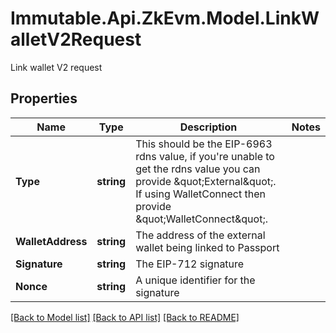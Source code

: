 # Immutable.Api.ZkEvm.Model.LinkWalletV2Request
Link wallet V2 request

## Properties

Name | Type | Description | Notes
------------ | ------------- | ------------- | -------------
**Type** | **string** | This should be the EIP-6963 rdns value, if you&#39;re unable to get the rdns value you can provide \&quot;External\&quot;. If using WalletConnect then provide \&quot;WalletConnect\&quot;. | 
**WalletAddress** | **string** | The address of the external wallet being linked to Passport | 
**Signature** | **string** | The EIP-712 signature | 
**Nonce** | **string** | A unique identifier for the signature | 

[[Back to Model list]](../README.md#documentation-for-models) [[Back to API list]](../README.md#documentation-for-api-endpoints) [[Back to README]](../README.md)

